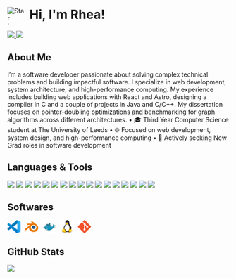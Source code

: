
<!-- Profile Header -->
<p align="left">
  <div style="display: flex;">
    <img src="https://upload.wikimedia.org/wikipedia/commons/thumb/0/09/Light_blue_star.svg/2048px-Light_blue_star.svg.png" alt="Star Image" style="width: 40px; height: 40px; margin-right: 10px;">
    <h1 style="margin: 0;">Hi, I'm Rhea!</h1>
  </div>
</p>

<!-- Introduction -->
<p align="left">
   <a href="rheaprakash2004@gmail.com">
    <img src="https://img.shields.io/badge/Email-D14836?style=flat-square&logo=gmail&logoColor=white&color=red">
  </a>
  <a href="https://linkedin.com/in/rp404">
    <img src="https://img.shields.io/badge/LinkedIn-0077B5?style=flat-square&logo=linkedin&logoColor=white&color=blue">
  </a>
</p>



<!-- About Me -->
## About Me

I’m a software developer passionate about solving complex technical problems and building impactful software. I specialize in web development, system architecture, and high-performance computing. My experience includes building web applications with React and Astro, designing a compiler in C and a couple of projects in Java and C/C++. My dissertation focuses on pointer-doubling optimizations and benchmarking for graph algorithms across different architectures.
	•	🎓 Third Year Computer Science student at The University of Leeds
	•	🌐 Focused on web development, system design, and high-performance computing
	•	🎯 Actively seeking New Grad roles in software development


<!-- Languages & Tools -->
## Languages & Tools

<p align="left">
  <img src="https://img.shields.io/badge/Java-007396?style=flat-square&logo=java&logoColor=white&color=orange">
  <img src="https://img.shields.io/badge/Python-3776AB?style=flat-square&logo=python&logoColor=white&color=blue">
  <img src="https://img.shields.io/badge/JavaScript-F7DF1E?style=flat-square&logo=javascript&logoColor=white&text=black&color=yellow">
  <img src="https://img.shields.io/badge/React-61DAFB?style=flat-square&logo=react&logoColor=white&color=blue">
  <img src="https://img.shields.io/badge/Astro-0C1222?style=flat-square&logo=astro&logoColor=white&color=blueviolet">
  <img src="https://img.shields.io/badge/Linux-FCC624?style=flat-square&logo=linux&logoColor=white&color=black">
  <img src="https://img.shields.io/badge/Git-F05032?style=flat-square&logo=git&logoColor=white&color=black">
  <img src="https://img.shields.io/badge/NPM-CB3837?style=flat-square&logo=npm&logoColor=white&color=red">
  <img src="https://img.shields.io/badge/C-A8B9CC?style=flat-square&logo=c&logoColor=white&color=blue">
  <img src="https://img.shields.io/badge/C++-00599C?style=flat-square&logo=c%2B%2B&logoColor=white&color=blue">
  <img src="https://img.shields.io/badge/HTML5-E34F26?style=flat-square&logo=html5&logoColor=white&color=orange">
  <img src="https://img.shields.io/badge/CSS3-1572B6?style=flat-square&logo=css3&logoColor=white&color=blue">
  <img src="https://img.shields.io/badge/TypeScript-3178C6?style=flat-square&logo=typescript&logoColor=white&color=blue">
  <img src="https://img.shields.io/badge/Tailwind_CSS-38B2AC?style=flat-square&logo=tailwind-css&logoColor=white&color=blue">
  <img src="https://img.shields.io/badge/Node.js-339933?style=flat-square&logo=node.js&logoColor=white&color=orange">
  <img src="https://img.shields.io/badge/SQL-4479A1?style=flat-square&logo=sql&logoColor=white&color=blue">
  <img src="https://img.shields.io/badge/Firebase-FFCA28?style=flat-square&logo=firebase&logoColor=white&color=blueviolet">
</p>

<!-- Softwares -->
## Softwares

<div style="display: flex; gap: 10px;">
  <img src="https://raw.githubusercontent.com/devicons/devicon/master/icons/vscode/vscode-original.svg" alt="VS Code" width="30" height="30"/>
  <img src="https://raw.githubusercontent.com/devicons/devicon/master/icons/blender/blender-original.svg" alt="Blender" width="30" height="30"/>
  <img src="https://raw.githubusercontent.com/devicons/devicon/master/icons/docker/docker-original.svg" alt="Docker" width="30" height="30"/>
  <img src="https://raw.githubusercontent.com/devicons/devicon/master/icons/linux/linux-original.svg" alt="Linux" width="30" height="30"/>
  <img src="https://raw.githubusercontent.com/devicons/devicon/master/icons/git/git-original.svg" alt="Git" width="30" height="30"/>
</div>

<!-- GitHub Stats -->
## GitHub Stats
<p align="left">
  <img src="https://github-readme-stats.vercel.app/api/top-langs/?username=rheap404&layout=compact&theme=radical">
</p>

